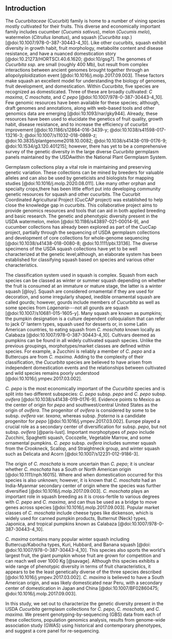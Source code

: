 ## Introduction

The *Cucurbitaceae* (Cucurbit) family is home to a number of vining species 
mostly cultivated for their fruits. 
This diverse and economically important family includes cucumber (*Cucumis sativus*), melon (*Cucumis melo*), watermelon (*Citrullus lanatus*), and squash (*Cucurbita ssp.*)[@doi:10.1007/978-0-387-30443-4_10]. 
Like other cucurbits, squash exhibit diversity in growth habit, fruit morphology, metabolite content and disease resistance, and have a nuanced domestication story [@doi:10.21273/HORTSCI.40.6.1620; @doi:10/gsg7]. 
The genomes of *Cucurbita ssp.* are small (roughly 400 Mb), but result from complex interactions between ancient genomes brought together through an allopolyploidization event [@doi:10.1016/j.molp.2017.09.003]. 
These factors make squash an excellent model for understanding the biology of genomes, fruit development, and domestication.
Within *Cucurbita*, five species are recognized as domesticated. 
Three of these are broadly cultivated: *C maxima*, *C moschata*, and *C pepo* [@doi:10.1007/978-0-387-30443-4_10]. 
Few genomic resources have been available for these species; although, draft genomes and annotations, along with  web-based tools and other genomics data are emerging [@doi:10.1093/nar/gky944]. 
Already, these resources have been used to elucidate the genetics of fruit quality, growth habit, disease resistance, and to increase the efficiency of cucurbit improvement [@doi:10.1186/s12864-016-3439-y; @doi:10.1038/s41598-017-13216-3; @doi:10.1007/s11032-018-0869-z; @doi:10.3835/plantgenome2018.10.0082; @doi:10.1038/s41438-019-0176-9; @doi:10.1534/g3.120.401215]; however, there has yet to be a comprehensive survey of the genetic diversity in the large diverse *Cucurbita* germplasm panels maintained by the USDAwithin the National Plant Germplasm System.

Germplasm collections play a vital role in maintaining and preserving genetic variation. 
These collections can be mined by breeders for valuable alleles and can also be used by geneticists and biologists for mapping studies [@doi:10.1016/j.molp.2020.08.011]. 
Like many other orphan and specialty crops,there has been little effort put into developing community genetic resources for squash and other cucurbits.
The Cucurbit Coordinated Agricultural Project (CucCAP project) was established to help close the knowledge gap in cucurbits. 
This collaborative project aims to provide genomics resources and tools that can aid in both applied breeding and basic research. 
The genetic and phenotypic diversity present in the USDA watermelon, melon [@doi:10.1186/s43897-021-00014-9], and cucumber collections has already been explored as part of the CucCap project, partially through the sequencing of USDA germplasm collections and development of core collections for whole-genome sequencing [@doi:10.1038/s41438-018-0080-8; @doi:10.1111/pbi.13136].
The diverse specimens of the USDA squash collections have yet to be well characterized at the genetic level;although, an elaborate system has been established for classifying squash based on species and various other characteristics.
	
The classification system used in squash is complex. 
Squash from each species can be classed as winter or summer squash depending on whether the fruit is consumed at an immature or mature stage, the latter is a winter squash [@loy]. 
Squash are considered ornamental if they are used for decoration, and some irregularly shaped, inedible ornamental squash are called gourds; however, gourds include members of *Cucurbita* as well as some species from *Lagenaria*---not all gourds are squash [@doi:10.1007/s10681-015-1605-y]. 
Many squash are known as pumpkins; the pumpkin designation is a culture dependent colloquialism that can refer to jack O' lantern types, squash used for desserts or, in some Latin American countries, to eating squash from *C. moschata* known locally as Calabaza [@doi:10.1007/978-0-387-30443-4_10]. 
Cultivars deemed as pumpkins can be found in all widely cultivated squash species. 
Unlike the previous groupings, morphotypes/market classes are defined within species.
For example, a Zucchini is reliably a member of *C. pepo* and a Buttercups are from *C. maxima*. 
Adding to the complexity of their classification, the *Cucurbita* species are believed to have arisen from independent domestication events and the relationships between cultivated and wild species remains poorly understood [@doi:10.1016/j.ympev.2017.03.002].
	
*C. pepo* is the most economically important of the *Cucurbita* species and is split into two different subspecies: *C. pepo* subsp. *pepo* and *C. pepo* subsp. *ovifera* [@doi:10.1038/s41438-019-0176-9]. 
Evidence points to Mexico as the center of origin for *pepo* and southwest/central United States as the origin of *ovifera*. The progenitor of *ovifera* is considered by some to be subsp. *ovifera* var. *texana*, whereas subsp. *fraterna* is a candidate progenitor for *pepo* [@doi:10.1016/j.ympev.2017.03.002]. 
Europe played a crucial role as a secondary center of diversification for subsp. *pepo*, but not subsp. *ovifera* [@paris-lust]. 
Important morphoptypes of *pepo* include  Zucchini, Spaghetti squash, Cocozelle, Vegetable Marrow, and some ornamental pumpkins.
 *C. pepo* subsp. *ovifera* includes summer squash from the Crookneck, Scallop, and Straightneck group, and winter squash such as Delicata and Acorn [@doi:10.1007/s12231-012-9186-3]. 
	
The origin of *C. moschata* is more uncertain than *C. pepo*; it is unclear whether *C. moschata* has a South or North American origin [@doi:10.1111/nph.16015]. 
Where and when domestication occurred for this species is also unknown; however, it is known that *C. moschata* had an India-Myanmar secondary center of origin where the species was further diversified [@doi:10.1016/j.molp.2017.09.003]. 
*C. moschata* plays an important role in squash breeding as it is cross-fertile to various degrees with *C. pepo* and *C. maxima*, and can thus be used as a bridge to move genes across species [@doi:10.1016/j.molp.2017.09.003]. 
Popular market classes of *C. moschata* include cheese types like dickenson, which is widely used for canned pumpkin products, Butternut (Neck) types, Japonica, and tropical pumpkins known as Calabaza [@doi:10.1007/978-0-387-30443-4_10].
	
*C. maxima* contains many popular winter squash including Buttercup/Kabocha types, Kuri, Hubbard, and Banana squash [@doi: @doi:10.1007/978-0-387-30443-4_10]. 
This species also sports the world's largest fruit, the giant pumpkin whose fruit are grown for competition and can reach well over 1000 Kg [@savage]. 
Although this species exhibits a wide range of phenotypic diversity in terms of fruit characteristics, it appears to be the least genetically diverse of the three species described [@doi:10.1016/j.ympev.2017.03.002].
 *C. maxima* is believed to have a South American origin, and was likely domesticated near Peru, with a secondary center of domestication in Japan and China [@doi:10.1007/BF02860475; @doi:10.1016/j.molp.2017.09.003].

 In this study, we set out to characterize the genetic diversity present in the USDA *Cucurbita* germplasm collections for *C. pepo*, *C. moschata*, and *C. maxima*. 
We present genotyping-by-sequencing (GBS) data from each of these collections, population genomics analysis, results from genome-wide association study (GWAS) using historical and contemporary phenotypes, and suggest a core panel for re-sequencing.
